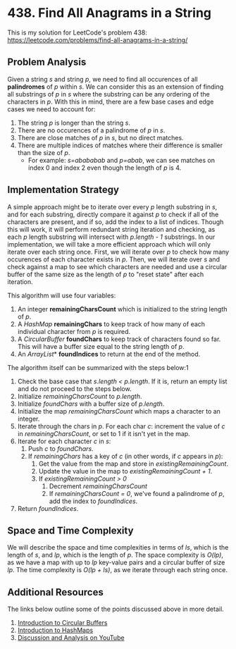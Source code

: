 # 438. Find All Anagrams in a String
This is my solution for LeetCode's problem 438: https://leetcode.com/problems/find-all-anagrams-in-a-string/

## Problem Analysis
Given a string *s* and string *p*, we need to find all occurences of all **palindromes** of *p* within *s*. We can consider this as an extension of finding all substrings of *p* in *s* where the substring can be any ordering of the characters in *p*. With this in mind, there are a few base cases and edge cases we need to account for:
1. The string *p* is longer than the string *s*.
1. There are no occurences of a palindrome of *p* in *s*.
1. There are close matches of *p* in *s*, but no direct matches.
1. There are multiple indices of matches where their difference is smaller than the size of *p*.
    * For example: *s=abababab* and *p=abab*, we can see matches on index 0 and index 2 even though the length of *p* is 4.

## Implementation Strategy
A simple approach might be to iterate over every *p* length substring in *s*, and for each substring, directly compare it against *p* to check if all of the characters are present, and if so, add the index to a list of indices. Though this will work, it will perform redundant string iteration and checking, as each *p* length substring will intersect with *p.length - 1* substrings. In our implementation, we will take a more efficient approach which will only iterate over each string once. First, we will iterate over *p* to check how many occurences of each character exists in *p*. Then, we will iterate over *s* and check against a map to see which characters are needed and use a circular buffer of the same size as the length of *p* to "reset state" after each iteration.

This algorithm will use four variables:
1. An integer **remainingCharsCount** which is initialized to the string length of *p*.
1. A *HashMap* **remainingChars** to keep track of how many of each individual character from *p* is required.
1. A *CircularBuffer* **foundChars** to keep track of characters found so far. This will have a buffer size equal to the string length of *p*.
1. An *ArrayList** **foundIndices** to return at the end of the method.

The algorithm itself can be summarized with the steps below:1
1. Check the base case that *s.length < p.length*. If it is, return an empty list and do not proceed to the steps below.
1. Initialize *remainingCharsCount* to *p.length*.
1. Initialize *foundChars* with a buffer size of *p.length*.
1. Initialize the map *remainingCharsCount* which maps a character to an integer.
1. Iterate through the chars in *p*. For each char *c*: increment the value of *c* in *remainingCharsCount*, or set to 1 if it isn't yet in the map.
1. Iterate for each character *c* in *s*:
    1. Push *c* to *foundChars*.
    1. If *remainingChars* has a key of *c* (in other words, if *c* appears in *p*):
        1. Get the value from the map and store in *existingRemainingCount*.
        1. Update the value in the map to *existingRemainingCount + 1*.
        1. If *existingRemainingCount > 0*
            1. Decrement *remainingCharsCount*
            1. If *remainingCharsCount = 0*, we've found a palindrome of *p*, add the index to *foundIndices*.
1. Return *foundIndices*.

## Space and Time Complexity
We will describe the space and time complexities in terms of *ls*, which is the length of *s*, and *lp*, which is the length of *p*. The space complexity is *O(lp)*, as we have a map with up to *lp* key-value pairs and a circular buffer of size *lp*. The time complexity is *O(lp + ls)*, as we iterate through each string once.

## Additional Resources
The links below outline some of the points discussed above in more detail.
1. [Introduction to Circular Buffers](https://bytethisstore.com/articles/pg/circular-buffer)
1. [Introduction to HashMaps](https://bytethisstore.com/articles/pg/implement-hash-table)
1. [Discussion and Analysis on YouTube](https://youtu.be/xxFaiWVln0M)